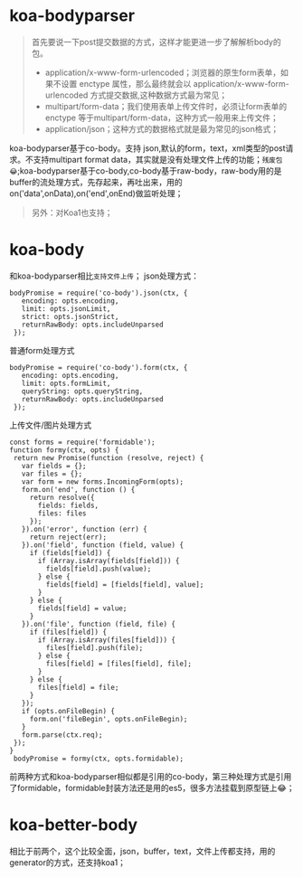  # koa-bodyparser
 > 首先要说一下post提交数据的方式，这样才能更进一步了解解析body的包。
 > - application/x-www-form-urlencoded；浏览器的原生form表单，如果不设置 enctype 属性，那么最终就会以 application/x-www-form-urlencoded 方式提交数据,这种数据方式最为常见；
 > - multipart/form-data；我们使用表单上传文件时，必须让form表单的enctype 等于multipart/form-data，这种方式一般用来上传文件；
 > - application/json；这种方式的数据格式就是最为常见的json格式；

 koa-bodyparser基于co-body。支持 json,默认的form，text，xml类型的post请求。不支持multipart format data，其实就是没有处理文件上传的功能；`残废包😂`;koa-bodyparser基于co-body,co-body基于raw-body，raw-body用的是buffer的流处理方式，先存起来，再吐出来，用的on('data',onData),on('end',onEnd)做监听处理；
 > 另外：对Koa1也支持；
 # koa-body
 和koa-bodyparser相比`支持文件上传`；
 json处理方式：
 ```
 bodyPromise = require('co-body').json(ctx, {
    encoding: opts.encoding,
    limit: opts.jsonLimit,
    strict: opts.jsonStrict,
    returnRawBody: opts.includeUnparsed
  });
 ```
 普通form处理方式
 ```
 bodyPromise = require('co-body').form(ctx, {
    encoding: opts.encoding,
    limit: opts.formLimit,
    queryString: opts.queryString,
    returnRawBody: opts.includeUnparsed
  });
 ```
 上传文件/图片处理方式
 ```
 const forms = require('formidable');
 function formy(ctx, opts) {
  return new Promise(function (resolve, reject) {
    var fields = {};
    var files = {};
    var form = new forms.IncomingForm(opts);
    form.on('end', function () {
      return resolve({
        fields: fields,
        files: files
      });
    }).on('error', function (err) {
      return reject(err);
    }).on('field', function (field, value) {
      if (fields[field]) {
        if (Array.isArray(fields[field])) {
          fields[field].push(value);
        } else {
          fields[field] = [fields[field], value];
        }
      } else {
        fields[field] = value;
      }
    }).on('file', function (field, file) {
      if (files[field]) {
        if (Array.isArray(files[field])) {
          files[field].push(file);
        } else {
          files[field] = [files[field], file];
        }
      } else {
        files[field] = file;
      }
    });
    if (opts.onFileBegin) {
      form.on('fileBegin', opts.onFileBegin);
    }
    form.parse(ctx.req);
  });
}
  bodyPromise = formy(ctx, opts.formidable);
 ```
 前两种方式和koa-bodyparser相似都是引用的co-body，第三种处理方式是引用了formidable，formidable封装方法还是用的es5，很多方法挂载到原型链上😂；
 # koa-better-body
 相比于前两个，这个比较全面，json，buffer，text，文件上传都支持，用的generator的方式，还支持koa1；